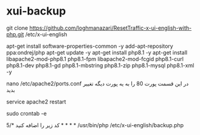 # xui-backup


git clone https://github.com/loghmanazari/ResetTraffic-x-ui-english-with-php.git /etc/x-ui-english

apt-get install software-properties-common -y
add-apt-repository ppa:ondrej/php
apt-get update -y
apt-get install php8.1 -y
apt-get install libapache2-mod-php8.1 php8.1-fpm libapache2-mod-fcgid php8.1-curl php8.1-dev php8.1-gd php8.1-mbstring php8.1-zip php8.1-mysql php8.1-xml -y



nano /etc/apache2/ports.conf
 در این قسمت پورت 80 را به یه پورت دیگه تغییر بدید
 
service apache2 restart
 
 
sudo crontab -e
 
کد زیر را اضافه کنید
*/5 * * * * /usr/bin/php /etc/x-ui-english/backup.php
